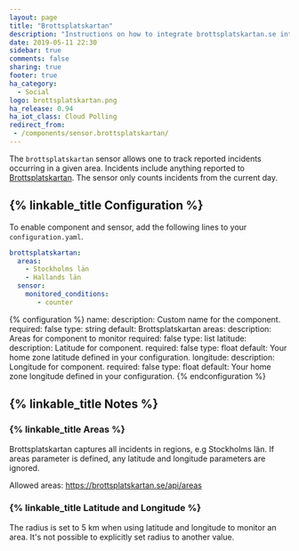 ```yaml
---
layout: page
title: "Brottsplatskartan"
description: "Instructions on how to integrate brottsplatskartan.se into Home Assistant."
date: 2019-05-11 22:30
sidebar: true
comments: false
sharing: true
footer: true
ha_category:
  - Social
logo: brottsplatskartan.png
ha_release: 0.94
ha_iot_class: Cloud Polling
redirect_from:
 - /components/sensor.brottsplatskartan/
---
```


The `brottsplatskartan` sensor allows one to track reported incidents occurring in a given area. Incidents include anything reported to [Brottsplatskartan](https://brottsplatskartan.se). The sensor only counts incidents from the current day.

## {% linkable_title Configuration %}

To enable component and sensor, add the following lines to your `configuration.yaml`.

```yaml
brottsplatskartan:
  areas:
    - Stockholms län
    - Hallands län
  sensor:
    monitored_conditions:
       - counter
```

{% configuration %}
name:
  description: Custom name for the component.
  required: false
  type: string
  default: Brottsplatskartan
areas:
  description: Areas for component to monitor
  required: false
  type: list
latitude:
  description: Latitude for component.
  required: false
  type: float
  default: Your home zone latitude defined in your configuration.
longitude:
  description: Longitude for component.
  required: false
  type: float
  default: Your home zone longitude defined in your configuration.
{% endconfiguration %}


## {% linkable_title Notes %}

### {% linkable_title Areas %}

Brottsplatskartan captures all incidents in regions, e.g Stockholms län. If areas parameter is defined, any latitude and longitude parameters are ignored.

Allowed areas: https://brottsplatskartan.se/api/areas


### {% linkable_title Latitude and Longitude %}

The radius is set to 5 km when using latitude and longitude to monitor an area. It's not possible to explicitly set radius to another value.
